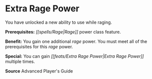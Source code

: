 ﻿---
cssclass: [feats]

---
# Extra Rage Power

You have unlocked a new ability to use while raging.

**Prerequisites:** _[[spells/Rage|Rage]]_ power class feature.

**Benefit:** You gain one additional _rage_ power. You must meet all of the prerequisites for this _rage_ power.

**Special:** You can gain _[[feats/Extra _Rage_ Power|Extra _Rage_ Power]]_ multiple times.

**Source** Advanced Player's Guide